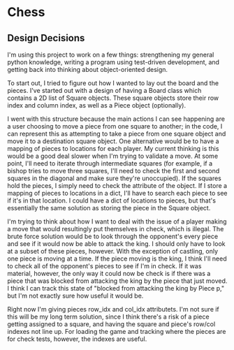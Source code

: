 # Chess

## Design Decisions

I'm using this project to work on a few things: strengthening my general python knowledge, writing a program using test-driven development, and getting back into thinking about object-oriented design.

To start out, I tried to figure out how I wanted to lay out the board and the pieces. I've started out with a design of having a Board class which contains a 2D list of Square objects. These square objects store their row index and column index, as well as a Piece object (optionally).

I went with this structure because the main actions I can see happening are a user choosing to move a piece from one square to another; in the code, I can represent this as attempting to take a piece from one square object and move it to a destination square object. One alternative would be to have a mapping of pieces to locations for each player. My current thinking is this would be a good deal slower when I'm trying to validate a move. At some point, I'll need to iterate through intermediate squares (for example, if a bishop tries to move three squares, I'll need to check the first and second squares in the diagonal and make sure they're unoccupied). If the squares hold the pieces, I simply need to check the attribute of the object. If I store a mapping of pieces to locations in a dict, I'll have to search each piece to see if it's in that location. I could have a dict of locations to pieces, but that's essentially the same solution as storing the piece in the Square object.

I'm trying to think about how I want to deal with the issue of a player making a move that would resultingly put themselves in check, which is illegal. The brute force solution would be to look through the opponent's every piece and see if it would now be able to attack the king. I should only have to look at a subset of these pieces, however. With the exception of castling, only one piece is moving at a time. If the piece moving is the king, I think I'll need to check all of the opponent's pieces to see if I'm in check. If it was material, however, the only way it could now be check is if there was a piece that was blocked from attacking the king by the piece that just moved. I think I can track this state of "blocked from attacking the king by Piece p," but I'm not exactly sure how useful it would be.

Right now I'm giving pieces row_idx and col_idx attributets. I'm not sure if this will be my long term solution, since I think there's a risk of a piece getting assigned to a square, and having the square and piece's row/col indexes not line up. For loading the game and tracking where the pieces are for check tests, however, the indexes are useful.